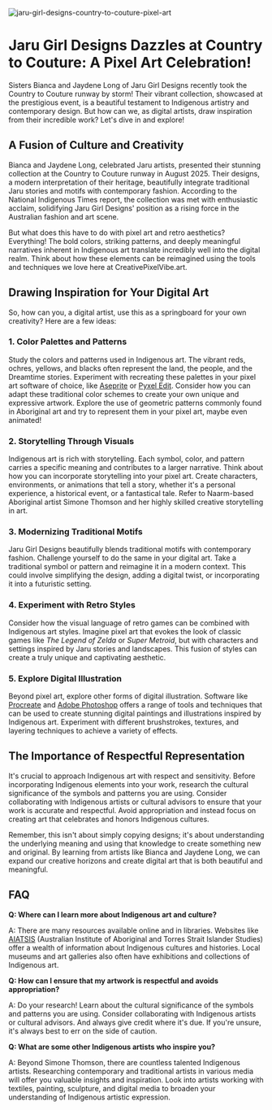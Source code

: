 ![jaru-girl-designs-country-to-couture-pixel-art](https://images.pexels.com/photos/33341543/pexels-photo-33341543.jpeg?auto=compress&cs=tinysrgb&fit=crop&h=627&w=1200)

# Jaru Girl Designs Dazzles at Country to Couture: A Pixel Art Celebration!

Sisters Bianca and Jaydene Long of Jaru Girl Designs recently took the Country to Couture runway by storm! Their vibrant collection, showcased at the prestigious event, is a beautiful testament to Indigenous artistry and contemporary design. But how can we, as digital artists, draw inspiration from their incredible work? Let's dive in and explore!

## A Fusion of Culture and Creativity

Bianca and Jaydene Long, celebrated Jaru artists, presented their stunning collection at the Country to Couture runway in August 2025. Their designs, a modern interpretation of their heritage, beautifully integrate traditional Jaru stories and motifs with contemporary fashion. According to the National Indigenous Times report, the collection was met with enthusiastic acclaim, solidifying Jaru Girl Designs' position as a rising force in the Australian fashion and art scene. 

But what does this have to do with pixel art and retro aesthetics? Everything! The bold colors, striking patterns, and deeply meaningful narratives inherent in Indigenous art translate incredibly well into the digital realm. Think about how these elements can be reimagined using the tools and techniques we love here at CreativePixelVibe.art.

## Drawing Inspiration for Your Digital Art

So, how can you, a digital artist, use this as a springboard for your own creativity? Here are a few ideas:

### 1. Color Palettes and Patterns

Study the colors and patterns used in Indigenous art. The vibrant reds, ochres, yellows, and blacks often represent the land, the people, and the Dreamtime stories. Experiment with recreating these palettes in your pixel art software of choice, like [Aseprite](https://www.aseprite.org/) or [Pyxel Edit](https://pyxeledit.com/). Consider how you can adapt these traditional color schemes to create your own unique and expressive artwork. Explore the use of geometric patterns commonly found in Aboriginal art and try to represent them in your pixel art, maybe even animated!

### 2. Storytelling Through Visuals

Indigenous art is rich with storytelling. Each symbol, color, and pattern carries a specific meaning and contributes to a larger narrative. Think about how you can incorporate storytelling into your pixel art. Create characters, environments, or animations that tell a story, whether it's a personal experience, a historical event, or a fantastical tale. Refer to Naarm-based Aboriginal artist Simone Thomson and her highly skilled creative storytelling in art.

### 3. Modernizing Traditional Motifs

Jaru Girl Designs beautifully blends traditional motifs with contemporary fashion. Challenge yourself to do the same in your digital art. Take a traditional symbol or pattern and reimagine it in a modern context. This could involve simplifying the design, adding a digital twist, or incorporating it into a futuristic setting.

### 4. Experiment with Retro Styles

Consider how the visual language of retro games can be combined with Indigenous art styles. Imagine pixel art that evokes the look of classic games like *The Legend of Zelda* or *Super Metroid*, but with characters and settings inspired by Jaru stories and landscapes. This fusion of styles can create a truly unique and captivating aesthetic.

### 5. Explore Digital Illustration

Beyond pixel art, explore other forms of digital illustration. Software like [Procreate](https://procreate.art/) and [Adobe Photoshop](https://www.adobe.com/products/photoshop.html) offers a range of tools and techniques that can be used to create stunning digital paintings and illustrations inspired by Indigenous art. Experiment with different brushstrokes, textures, and layering techniques to achieve a variety of effects.

## The Importance of Respectful Representation

It's crucial to approach Indigenous art with respect and sensitivity. Before incorporating Indigenous elements into your work, research the cultural significance of the symbols and patterns you are using. Consider collaborating with Indigenous artists or cultural advisors to ensure that your work is accurate and respectful. Avoid appropriation and instead focus on creating art that celebrates and honors Indigenous cultures.

Remember, this isn't about simply copying designs; it's about understanding the underlying meaning and using that knowledge to create something new and original. By learning from artists like Bianca and Jaydene Long, we can expand our creative horizons and create digital art that is both beautiful and meaningful.

## FAQ

**Q: Where can I learn more about Indigenous art and culture?**

A: There are many resources available online and in libraries. Websites like [AIATSIS](https://aiatsis.gov.au/) (Australian Institute of Aboriginal and Torres Strait Islander Studies) offer a wealth of information about Indigenous cultures and histories. Local museums and art galleries also often have exhibitions and collections of Indigenous art.

**Q: How can I ensure that my artwork is respectful and avoids appropriation?**

A: Do your research! Learn about the cultural significance of the symbols and patterns you are using. Consider collaborating with Indigenous artists or cultural advisors. And always give credit where it's due. If you're unsure, it's always best to err on the side of caution.

**Q: What are some other Indigenous artists who inspire you?**

A: Beyond Simone Thomson, there are countless talented Indigenous artists. Researching contemporary and traditional artists in various media will offer you valuable insights and inspiration. Look into artists working with textiles, painting, sculpture, and digital media to broaden your understanding of Indigenous artistic expression.
